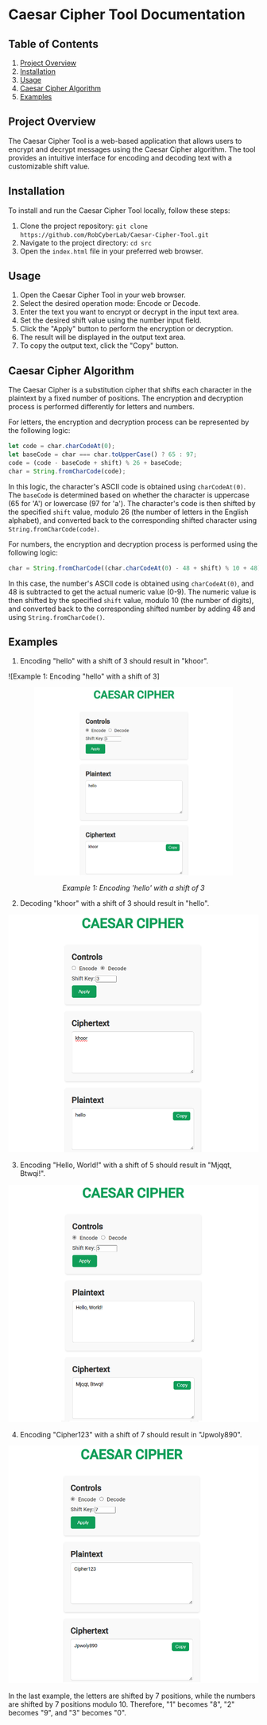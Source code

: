 # Caesar Cipher Tool Documentation
## Table of Contents
1. [Project Overview](#project-overview)
2. [Installation](#installation)
3. [Usage](#usage)
4. [Caesar Cipher Algorithm](#caesar-cipher-algorithm)
5. [Examples](#examples)
## Project Overview
The Caesar Cipher Tool is a web-based application that allows users to encrypt and decrypt messages using the Caesar Cipher algorithm. The tool provides an intuitive interface for encoding and decoding text with a customizable shift value.
## Installation
To install and run the Caesar Cipher Tool locally, follow these steps:
1. Clone the project repository: `git clone https://github.com/RobCyberLab/Caesar-Cipher-Tool.git`
2. Navigate to the project directory: `cd src`
3. Open the `index.html` file in your preferred web browser.
## Usage
1. Open the Caesar Cipher Tool in your web browser.
2. Select the desired operation mode: Encode or Decode.
3. Enter the text you want to encrypt or decrypt in the input text area.
4. Set the desired shift value using the number input field.
5. Click the "Apply" button to perform the encryption or decryption.
6. The result will be displayed in the output text area.
7. To copy the output text, click the "Copy" button.
## Caesar Cipher Algorithm
The Caesar Cipher is a substitution cipher that shifts each character in the plaintext by a fixed number of positions. The encryption and decryption process is performed differently for letters and numbers.

For letters, the encryption and decryption process can be represented by the following logic:
```javascript
let code = char.charCodeAt(0);
let baseCode = char === char.toUpperCase() ? 65 : 97;
code = (code - baseCode + shift) % 26 + baseCode;
char = String.fromCharCode(code);
```

In this logic, the character's ASCII code is obtained using `charCodeAt(0)`. The `baseCode` is determined based on whether the character is uppercase (65 for 'A') or lowercase (97 for 'a'). The character's code is then shifted by the specified `shift` value, modulo 26 (the number of letters in the English alphabet), and converted back to the corresponding shifted character using `String.fromCharCode(code)`.

For numbers, the encryption and decryption process is performed using the following logic:
```javascript
char = String.fromCharCode((char.charCodeAt(0) - 48 + shift) % 10 + 48);
```

In this case, the number's ASCII code is obtained using `charCodeAt(0)`, and 48 is subtracted to get the actual numeric value (0-9). The numeric value is then shifted by the specified `shift` value, modulo 10 (the number of digits), and converted back to the corresponding shifted number by adding 48 and using `String.fromCharCode()`.

## Examples
1. Encoding "hello" with a shift of 3 should result in "khoor".

![Example 1: Encoding "hello" with a shift of 3]<div style="text-align: center;"> <img src="example1-image.png" alt="Example 1: Encoding 'hello' with a shift of 3" width="400"/> <p><em>Example 1: Encoding 'hello' with a shift of 3</em></p> </div>

2. Decoding "khoor" with a shift of 3 should result in "hello".

![Example 2: Decoding "khoor" with a shift of 3](example2-image.png)

3. Encoding "Hello, World!" with a shift of 5 should result in "Mjqqt, Btwqi!".

![Example 3: Encoding "Hello, World!" with a shift of 5](example3-image.png)

4. Encoding "Cipher123" with a shift of 7 should result in "Jpwoly890".

![Example 4: Encoding "Cipher123" with a shift of 7](example4-image.png)

In the last example, the letters are shifted by 7 positions, while the numbers are shifted by 7 positions modulo 10. Therefore, "1" becomes "8", "2" becomes "9", and "3" becomes "0".
